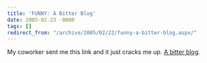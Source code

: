 ```yaml
---
title: 'FUNNY: A Bitter Blog'
date: 2005-02-23 -0800
tags: []
redirect_from: "/archive/2005/02/22/funny-a-bitter-blog.aspx/"
---
```


My coworker sent me this link and it just cracks me up. [A bitter
blog](http://merlin.blogs.com/bitterblog/).


